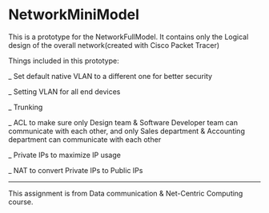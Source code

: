 # NetworkMiniModel
This is a prototype for the NetworkFullModel. 
It contains only the Logical design of the overall network(created with Cisco Packet Tracer)

Things included in this prototype:

_ Set default native VLAN to a different one for better security

_ Setting VLAN for all end devices

_ Trunking

_ ACL to make sure only Design team & Software Developer team can communicate with each other, and only Sales department & Accounting department can communicate with each other

_ Private IPs to maximize IP usage

_ NAT to convert Private IPs to Public IPs
_______________________________________________________________________________________________
This assignment is from Data communication & Net-Centric Computing course.
